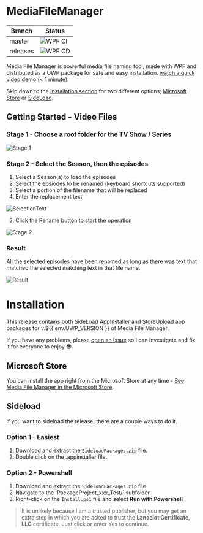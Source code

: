 # MediaFileManager

| Branch       | Status |
|--------------|--------|
| master | ![WPF CI](https://github.com/LanceMcCarthy/MediaFileManager/workflows/WPF%20CI/badge.svg)|
| releases | ![WPF CD](https://github.com/LanceMcCarthy/MediaFileManager/workflows/WPF%20CD/badge.svg) |

Media File Manager is powerful media file naming tool, made with WPF and distributed as a UWP package for safe and easy installation. [watch a quick video demo](https://www.screencast.com/t/84UQ7Vkv) (< 1 minute).

Skip down to the [Installation section](./index#installation) for two different options; [Microsoft Store](./index#microsoft-store) or [SideLoad](./index#sideload).

## Getting Started - Video Files

### Stage 1 - Choose a root folder for the TV Show / Series

![Stage 1](https://user-images.githubusercontent.com/3520532/58042684-56a3ac80-7b09-11e9-84d2-960619c96316.png)

### Stage 2 - Select the Season, then the episodes

1. Select a Season(s) to load the episodes
2. Select the epsiodes to be renamed (keyboard shortcuts supported)
3. Select a portion of the filename that will be replaced 
4. Enter the replacement text

![SelectionText](https://dvlup.blob.core.windows.net/general-app-files/GIFs/RenamingSelection.gif)

5. Click the Rename button to start the operation

![Stage 2](https://user-images.githubusercontent.com/3520532/58042664-455aa000-7b09-11e9-98cd-11d3a62a2f65.png)

### Result

All the selected episodes have been renamed as long as there was text that matched the selected matching text in that file name.

![Result](https://user-images.githubusercontent.com/3520532/58042755-7f2ba680-7b09-11e9-858a-9d511c5bd6a5.png)

# Installation

This release contains both SideLoad AppInstaller and StoreUpload app packages for v.${{ env.UWP_VERSION }} of Media File Manager.

If you have any problems, please [open an Issue](https://github.com/LanceMcCarthy/MediaFileManager/issues) so I can investigate and fix it for everyone to enjoy 😎.

## Microsoft Store

You can install the app right from the Microsoft Store at any time - [See Media File Manager in the Microsoft Store](https://www.microsoft.com/en-us/p/media-file-manager/9pd3jfk7w5mb).

## Sideload

If you want to sideload the release, there are a couple ways to do it.

### Option 1 - Easiest

1. Download and extract the `SideloadPackages.zip` file.
2. Double click on the .appinstaller file.

### Option 2 - Powershell

1. Download and extract the `SideloadPackages.zip` file
2. Navigate to the 'PackageProject_xxx_Test/` subfolder.
3. Right-click on the `Install.ps1` file and select **Run with Powershell**

> It is unlikely because I am a trusted publisher, but you may get an extra step in which you are asked to trust the **Lancelot Certificate, LLC** certificate. Just click or enter Yes to continue.
